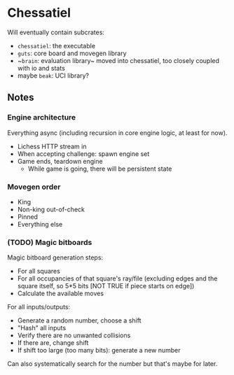# Chessatiel

Will eventually contain subcrates:
* `chessatiel`: the executable
* `guts`: core board and movegen library
* ~`brain`: evaluation library~ moved into chessatiel, too closely coupled with io and stats
* maybe `beak`: UCI library?


## Notes

### Engine architecture
Everything async (including recursion in core engine logic, at least for now).

* Lichess HTTP stream in
* When accepting challenge: spawn engine set
* Game ends, teardown engine
  * While game is going, there will be persistent state

### Movegen order
* King
* Non-king out-of-check
* Pinned
* Everything else

### (TODO) Magic bitboards

Magic bitboard generation steps:
* For all squares
* For all occupancies of that square's ray/file (excluding edges and the square itself, so 5*5 bits [NOT TRUE if piece starts on edge])
* Calculate the available moves

For all inputs/outputs:
* Generate a random number, choose a shift
* "Hash" all inputs
* Verify there are no unwanted collisions
* If there are, change shift
* If shift too large (too many bits): generate a new number

Can also systematically search for the number but that's maybe for later.
